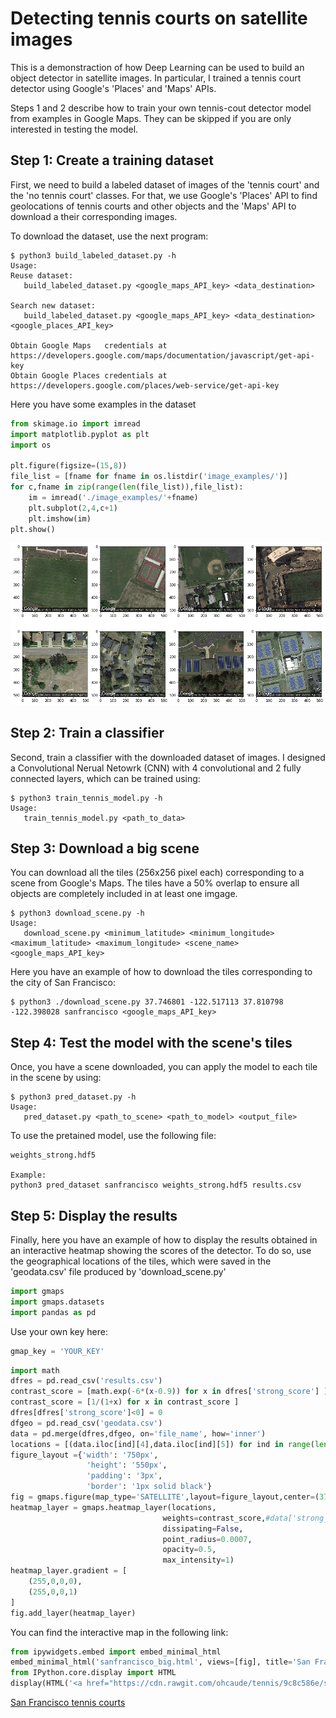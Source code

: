 
# Detecting tennis courts on satellite images
This is a demonstraction of how Deep Learning can be used to build an object detector in satellite images. In particular, I trained a tennis court detector using Google's 'Places' and 'Maps' APIs.

Steps 1 and 2 describe how to train your own tennis-cout detector model from examples in Google Maps. They can be skipped if you are only interested in testing the model. 

## Step 1: Create a training dataset
First, we need to build a labeled dataset of images of the 'tennis court' and the 'no tennis court' classes. For that, we use Google's 'Places' API to find geolocations of tennis courts and other objects and the 'Maps' API to download a their corresponding images.

To download the dataset, use the next program:

```
$ python3 build_labeled_dataset.py -h
Usage:
Reuse dataset:
   build_labeled_dataset.py <google_maps_API_key> <data_destination>

Search new dataset:
   build_labeled_dataset.py <google_maps_API_key> <data_destination> <google_places_API_key>

Obtain Google Maps   credentials at https://developers.google.com/maps/documentation/javascript/get-api-key
Obtain Google Places credentials at https://developers.google.com/places/web-service/get-api-key
```

Here you have some examples in the dataset

```python
from skimage.io import imread
import matplotlib.pyplot as plt
import os

plt.figure(figsize=(15,8))
file_list = [fname for fname in os.listdir('image_examples/')]
for c,fname in zip(range(len(file_list)),file_list):
    im = imread('./image_examples/'+fname)
    plt.subplot(2,4,c+1)
    plt.imshow(im)
plt.show()
```


![png](output_3_0.png)


## Step 2: Train a classifier
Second, train a classifier with the downloaded dataset of images. I designed a Convolutional Nerual Netowrk (CNN) with 4 convolutional and 2 fully connected layers, which can be trained using:

```
$ python3 train_tennis_model.py -h
Usage:
   train_tennis_model.py <path_to_data>
```

## Step 3: Download a big scene
You can download all the tiles (256x256 pixel each) corresponding to a scene from Google's Maps. The tiles have a 50% overlap to ensure all objects are completely included in at least one imgage.

```
$ python3 download_scene.py -h
Usage:
   download_scene.py <minimum_latitude> <minimum_longitude> <maximum_latitude> <maximum_longitude> <scene_name> <google_maps_API_key>
```

Here you have an example of how to download the tiles corresponding to the city of San Francisco:

```
$ python3 ./download_scene.py 37.746801 -122.517113 37.810798 -122.398028 sanfrancisco <google_maps_API_key>
```

## Step 4: Test the model with the scene's tiles
Once, you have a scene downloaded, you can apply the model to each tile in the scene by using:

```
$ python3 pred_dataset.py -h
Usage:
   pred_dataset.py <path_to_scene> <path_to_model> <output_file>
```

To use the pretained model, use the following file:

```
weights_strong.hdf5

Example:
python3 pred_dataset sanfrancisco weights_strong.hdf5 results.csv
```

## Step 5: Display the results
Finally, here you have an example of how to display the results obtained in an interactive heatmap showing the scores of the detector. To do so, use the geographical locations of the tiles, which were saved in the 'geodata.csv' file produced by 'download_scene.py'


```python
import gmaps
import gmaps.datasets
import pandas as pd
```

Use your own key here:


```python
gmap_key = 'YOUR_KEY'
```


```python
import math
dfres = pd.read_csv('results.csv')
contrast_score = [math.exp(-6*(x-0.9)) for x in dfres['strong_score'] ]
contrast_score = [1/(1+x) for x in contrast_score ]
dfres[dfres['strong_score']<0] = 0
dfgeo = pd.read_csv('geodata.csv')
data = pd.merge(dfres,dfgeo, on='file_name', how='inner')
locations = [(data.iloc[ind][4],data.iloc[ind][5]) for ind in range(len(data))]
figure_layout ={'width': '750px',
                 'height': '550px',
                 'padding': '3px',
                 'border': '1px solid black'}
fig = gmaps.figure(map_type='SATELLITE',layout=figure_layout,center=(37.778661,-122.463640),zoom_level=13)
heatmap_layer = gmaps.heatmap_layer(locations,
                                  weights=contrast_score,#data['strong_score'],
                                  dissipating=False,
                                  point_radius=0.0007,
                                  opacity=0.5,
                                  max_intensity=1)
heatmap_layer.gradient = [
    (255,0,0,0),
    (255,0,0,1)
]
fig.add_layer(heatmap_layer)
```

You can find the interactive map in the following link:


```python
from ipywidgets.embed import embed_minimal_html
embed_minimal_html('sanfrancisco_big.html', views=[fig], title='San Francisco tennis courts')
from IPython.core.display import HTML
display(HTML('<a href="https://cdn.rawgit.com/ohcaude/tennis/9c8c586e/sanfrancisco_big.html">San Francisco tennis courts</a>'))
```


<a href="https://cdn.rawgit.com/ohcaude/tennis/75a2f8ed/SFtennis.html">San Francisco tennis courts</a>

